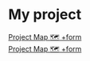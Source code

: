 # My project
<a href="https://manishdeveloper333.github.io/Projects/form google map.html">Project Map 🗺 +form </a>\
<a href="https://manishdeveloper333.github.io/Projects/template demo 4.html">Project Map 🗺 +form </a>

